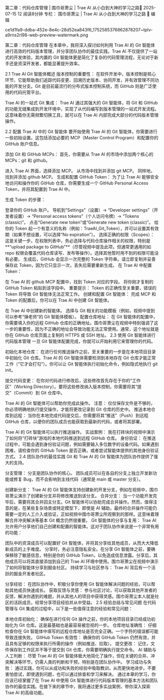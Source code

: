 第二章：代码仓库管理 | 围巾哥萧尘 | Trae AI 从小白到大神的学习之路🧣
2025-07-15
12
阅读8分钟
专栏： 
围巾哥萧尘 | Trae AI 从小白到大神的学习之路 🧣
编辑

ce1d1fa9-ddba-452e-8e4c-28d52ea843f6_1752585376862878207~tplv-a9rns2rl98-web-preview-watermark.png

第二章：代码仓库管理
在本章中，我将深入探讨如何利用 Trae AI 的 Git 智能体进行高效的代码版本管理，并分享团队协作的最佳实践。Trae AI 不仅提供了一站式的开发体验，其内置的 Git 智能体更是简化了复杂的代码管理流程，无论对于新手还是资深开发者，都能显著提升效率。

2.1 Trae AI Git 智能体概述
版本控制的重要性： 在软件开发中，版本控制是核心环节，它能帮助我们追踪代码变更、回溯历史版本、协同开发，并有效管理不同功能的开发分支。Git 是目前最流行的分布式版本控制系统，而 GitHub 则是广泛使用的代码托管平台。

Trae AI 的一站式 Git 集成： Trae AI 通过其强大的 Git 智能体，将 Git 和 GitHub 的功能无缝集成到开发环境中，实现了从代码编写到版本管理的一站式开发流程。这意味着你无需频繁切换工具，就可以在 Trae AI 内部完成大部分的代码版本管理操作。

2.2 配置 Trae AI 中的 Git 智能体
要开始使用 Trae AI 的 Git 智能体，你需要进行一些初始设置。这包括添加必要的 MCP（Master Control Program）和配置你的 GitHub 账户信息。

添加 Git 和 GitHub MCPs： 首先，你需要从 Trae AI 的市场中添加两个核心的 MCPs：git 和 github。

进入 Trae AI 界面，选择添加 MCP。
从市场中找到并添加 git MCP。
同样地，找到并添加 github MCP。
生成和配置 GitHub Token： 为了让 Trae AI 能够安全地访问和操作你的 GitHub 仓库，你需要生成一个 GitHub Personal Access Token，并将其配置到 Trae AI 中。

生成 Token 的步骤：

登录你的 GitHub 账户。
导航到“Settings”（设置）-> “Developer settings”（开发者设置）-> “Personal access tokens”（个人访问令牌）-> “Tokens (classic)”。
点击“Generate new token”或“Generate new token (classic)”。
给你的 Token 起一个有意义的名称（例如：TraeAI_Git_Token），并可以设置其有效期（如果不想设置，可以选择“No expiration”）。
选择正确的权限（Scopes）： 这是关键一步。在权限列表中，务必选择与代码仓库操作相关的权限，特别是**“upload package to GitHub”**（尽管视频中提及此项，但通常更通用的如 repo 权限会覆盖代码仓库读写、发布等操作）。选择其他暂时用不到的权限可能没有必要。
生成后，GitHub 会显示一次完整的 Token 字符串。请立即复制并妥善保存此 Token，因为它只显示一次，丢失后需要重新生成。
在 Trae AI 中配置 Token：

在 Trae AI 的 github MCP 配置中，找到 Token 对应的字段。
将你刚才复制的 GitHub Token 粘贴到该字段中。
重要提示： Token 的正确性至关重要，错误的 Token 将导致 Git 智能体无法正常工作。
创建和配置 Git 智能体： 完成 MCP 和 Token 的配置后，你可以在 Trae AI 中创建 Git 智能体。

在 Trae AI 中创建新的智能体。
选择与 Git 相关的功能模板（例如，视频中提到可以参考“弹老师”的 Git 智能体模板）。
配置仓库地址： 在 Git 智能体的配置中，你需要填入你的远程 GitHub 仓库的正确地址。围巾哥萧尘在视频中特别强调了这一步的重要性，因为不正确的地址会导致功能无法正常使用。通常，这个地址就是你在 GitHub 仓库页面上复制的 HTTPS 或 SSH 地址。
2.3 使用 Git 智能体进行代码版本管理
一旦 Git 智能体配置完成，你就可以开始利用它来管理你的代码。

初始化本地仓库： 在进行任何推送操作之前，至关重要的一步是在本地项目目录中初始化 Git 仓库。Trae AI 的 Git 智能体需要检测到本地存在 Git 仓库才能正常工作（“它才会打勾”）。你可以让 Git 智能体执行初始化命令，例如隐式地执行 git init。

提交代码变更： 在你对代码进行修改后，这些修改首先存在于你的“工作区”（Working Directory）。要将这些修改纳入版本控制，你需要将其“提交”（Commit）到 Git 仓库中。

Trae AI 的 Git 智能体可以帮助你完成此操作。
注意： 仅仅保存文件是不够的，你必须明确地执行提交操作，才能将更改记录到 Git 仓库的历史中。
推送本地仓库到远程： 当你在本地完成代码提交后，你需要将其“推送”（Push）到远程 GitHub 仓库，以便你的团队成员也能获取到最新的代码，或者将其部署。

Trae AI 的 Git 智能体可以执行推送操作。
实战案例： 我在打砖块的视频中演示了如何将“打砖块”游戏的本地代码推送到远程 GitHub 仓库。
身份验证： 在推送过程中，可能会遇到身份验证问题，例如需要输入多位数字的设备代码。如果遇到困难，请检查你的 GitHub Token 是否正确，或者尝试智能体提供的其他身份验证方式。
2.4 团队协作的最佳实践
Git 和 Trae AI 的 Git 智能体为团队协作提供了强大的支持。

分支管理： 分支是团队协作的核心。 团队成员可以在各自的分支上独立开发新功能或修复 Bug，而不会影响到主线代码（通常是 main 或 master 分支）。

创建新分支： Trae AI 的 Git 智能体支持创建新的开发分支，例如在视频中，围巾哥萧尘演示了创建新分支并将修改推送到该分支。
合并分支： 当一个功能开发完毕后，需要将其合并回主分支。Git 智能体可以协助完成合并操作。然而，值得注意的是，在某些复杂场景或特定模型下，即使是 AI 辅助，最终的合并操作可能仍需要一定的人工介入或验证，正如视频中围巾哥萧尘所观察到的那样。这意味着理解合并冲突解决等基本 Git 概念仍然很重要。
Git 智能体的分享与复用： Trae AI 允许用户分享他们自己创建和配置的智能体。这对于团队协作来说是一个非常有用的功能：

团队中的资深成员可以配置好 Git 智能体，并将其分享给其他成员，从而大大降低新成员的上手难度。
分享时，务必注意隐私安全。在分享 Git 智能体之前，要确保移除了敏感信息，特别是你的 GitHub Token，以免造成信息泄露。分享后，其他成员可以将其直接添加到自己的 Trae AI 环境中使用。围巾哥萧尘在视频中演示了如何将智能体分享到掘金社区。
持续学习与社区参与： Trae AI 背后有一个活跃的掘金开发者社区。

分享经验： 在团队协作中，积极分享你使用 Git 智能体解决问题的经验，可以帮助其他成员快速成长。
获取反馈与灵感： 参与社区讨论，可以获取其他开发者的反馈，解决你遇到的难题，并从其他人的项目中获得灵感。围巾哥萧尘本人就是社区的活跃成员，经常分享项目经验并从中受益。
2.5 经验总结与常见问题
在代码管理与 Git 集成的过程中，以下是一些值得注意的经验和常见问题：

本地仓库初始化： 确保在进行任何 Git 操作之前，你的本地项目目录已经成功初始化为 Git 仓库。这是最基础也是最容易被忽视的一步。
仓库地址准确性： 仔细检查你在 Git 智能体中填写的远程仓库地址是否完全正确。一个字符的错误都可能导致连接失败。
GitHub Token 有效性： 确保你的 GitHub Token 仍然有效，并且具有足够的权限来执行所需的操作（例如推送、拉取）。
提交更改： 记住，文件保存到工作区并不等于提交到 Git 仓库，你需要明确执行提交命令。
AI 辅助与人工判断： 尽管 Trae AI 的 Git 智能体极大地简化了操作，但在关键的合并、冲突解决等环节，仍需人类的判断和干预，特别是在团队协作中。
学习成功与失败： 通过实践，你可以从成功和失败的经验中吸取教训，从而更快地进步。不要害怕尝试，即使遇到问题，也可以通过排查和学习来解决。
通过本章的学习，你应该已经掌握了在 Trae AI 中使用 Git 智能体进行代码版本管理的基本方法和团队协作的最佳实践。在接下来的章节中，我将通过更多实战案例，带你深入探索 Trae AI 的高级功能。